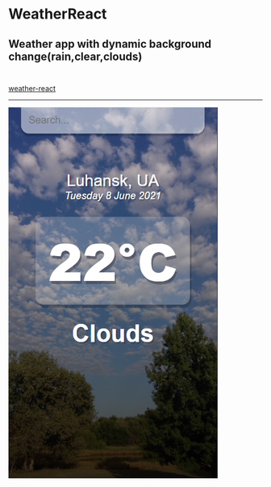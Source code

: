 # WeatherReact
## Weather app with dynamic background change(rain,clear,clouds)<br><br>
[weather-react](https://weather-react-rho.vercel.app)
____________________________________________
![alt text](screenshots/screen.png "lorem")


